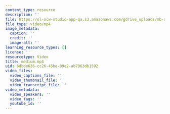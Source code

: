 ```yaml
---
content_type: resource
description: ''
file: https://ol-ocw-studio-app-qa.s3.amazonaws.com/gdrive_uploads/mb-april12a/1OiaupMaOliB9mUmbEeJPWDWiR30Tny4w/medium.mp4
file_type: video/mp4
image_metadata:
  caption: ''
  credit: ''
  image-alt: ''
learning_resource_types: []
license: ''
resourcetype: Video
title: medium.mp4
uid: 6dbde636-cc26-45be-89e2-ab7963db1592
video_files:
  video_captions_file: ''
  video_thumbnail_file: ''
  video_transcript_file: ''
video_metadata:
  video_speakers: ''
  video_tags: ''
  youtube_id: ''
---
```

